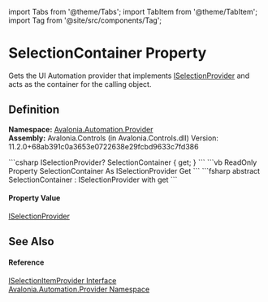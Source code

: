 import Tabs from '@theme/Tabs'; 
import TabItem from '@theme/TabItem'; 
import Tag from '@site/src/components/Tag'; 

# SelectionContainer Property


Gets the UI Automation provider that implements <a href="T_Avalonia_Automation_Provider_ISelectionProvider">ISelectionProvider</a> and acts as the container for the calling object.



## Definition
**Namespace:** <a href="N_Avalonia_Automation_Provider">Avalonia.Automation.Provider</a>  
**Assembly:** Avalonia.Controls (in Avalonia.Controls.dll) Version: 11.2.0+68ab391c0a3653e0722638e29fcbd9633c7fd386

<Tabs groupId="api-code-preview">
<TabItem value="csharp" label="C#">
```csharp
ISelectionProvider? SelectionContainer { get; }
```
</TabItem>
<TabItem value="vb" label="VB">
```vb
ReadOnly Property SelectionContainer As ISelectionProvider
	Get
```
</TabItem>
<TabItem value="fsharp" label="F#">
```fsharp
abstract SelectionContainer : ISelectionProvider with get
```
</TabItem>
</Tabs>



#### Property Value
<a href="T_Avalonia_Automation_Provider_ISelectionProvider">ISelectionProvider</a>

## See Also


#### Reference
<a href="T_Avalonia_Automation_Provider_ISelectionItemProvider">ISelectionItemProvider Interface</a>  
<a href="N_Avalonia_Automation_Provider">Avalonia.Automation.Provider Namespace</a>  
